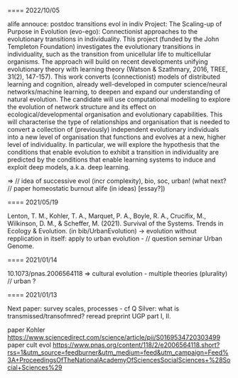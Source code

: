 



====
2022/10/05


alife annouce: postdoc transitions evol in indiv
Project: The Scaling-up of Purpose in Evolution (evo-ego):
Connectionist approaches to the evolutionary transitions in individuality.
This project (funded by the John Templeton Foundation) investigates the evolutionary transitions in individuality, such as the transition from unicellular life to multicellular organisms. The approach will build on recent developments unifying evolutionary theory with learning theory (Watson & Szathmary, 2016, TREE, 31(2), 147-157). This work converts (connectionist) models of distributed learning and cognition, already well-developed in computer science/neural networks/machine learning, to deepen and expand our understanding of natural evolution. The candidate will use computational modelling to explore the evolution of network structure and its effect on ecological/developmental organisation and evolutionary capabilities. This will characterise the type of relationships and organisation that is needed to convert a collection of (previously) independent evolutionary individuals into a new level of organisation that functions and evolves at a new, higher level of individuality. In particular, we will explore the hypothesis that the conditions that enable evolution to exhibit a transition in individuality are predicted by the conditions that enable learning systems to induce and exploit deep models, a.k.a. deep learning.

=> // idea of successive evol (incr complexity), bio, soc, urban! (what next? // paper homeostatic burnout alife (in ideas) [essay?])


====
2021/05/19

Lenton, T. M., Kohler, T. A., Marquet, P. A., Boyle, R. A., Crucifix, M., Wilkinson, D. M., & Scheffer, M. (2021). Survival of the Systems. Trends in Ecology & Evolution.
(in bib/UrbanEvolution) -> evolution without repplication in itself: apply to urban evolution - // question seminar Urban Genome.


====
2021/01/14

10.1073/pnas.2006564118 => cultural evolution - multiple theories (plurality) // urban ?


====
2021/01/13

Next paper: survey scales, processes - cf Q Silver: what is transmissed/transofmred?
reread preprint UGP part I, II.

paper Kohler https://www.sciencedirect.com/science/article/pii/S0169534720303499
paper cult evol https://www.pnas.org/content/118/2/e2006564118.short?rss=1&utm_source=feedburner&utm_medium=feed&utm_campaign=Feed%3A+ProceedingsOfTheNationalAcademyOfSciencesSocialSciences+%28Social+Sciences%29



